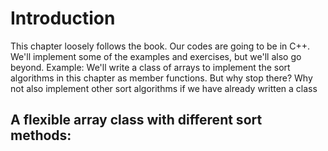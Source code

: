 # Introduction

This chapter loosely follows the book. Our codes are going to be in C++. We'll implement some of the examples and exercises, but we'll also go beyond. Example: We'll write a class of arrays to implement the sort algorithms in this chapter as member functions. But why stop there? Why not also implement other sort algorithms if we have already written a class

## A flexible array class with different sort methods:

